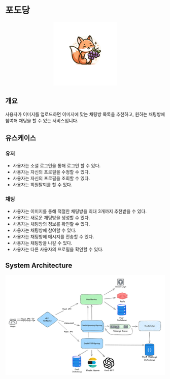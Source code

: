 # 포도당 

<p align="center">
  <img src=".docs/image/logo.png" width="200px" height="200px" alt="logo" />
</p>

## 개요

사용자가 이미지를 업로드하면 이미지에 맞는 채팅방 목록을 추천하고, 원하는 채팅방에 참여해 채팅을 할 수 있는 서비스입니다.

## 유스케이스

### 유저

- 사용자는 소셜 로그인을 통해 로그인 할 수 있다.
- 사용자는 자신의 프로필을 수정할 수 있다.
- 사용자는 자신의 프로필을 조회할 수 있다.
- 사용자는 회원탈퇴를 할 수 있다.

### 채팅

- 사용자는 이미지를 통해 적절한 채팅방을 최대 3개까지 추천받을 수 있다.
- 사용자는 새로운 채팅방을 생성할 수 있다.
- 사용자는 채팅방의 정보를 확인할 수 있다.
- 사용자는 채팅방에 참여할 수 있다.
- 사용자는 채팅방에 메시지를 전송할 수 있다.
- 사용자는 채팅방을 나갈 수 있다.
- 사용자는 다른 사용자의 프로필을 확인할 수 있다.

## System Architecture

![img.png](.docs/image/Service%20Architecture.png)
